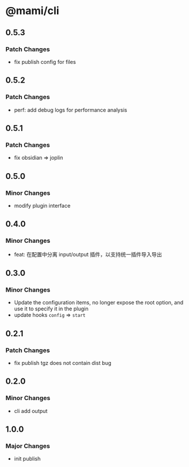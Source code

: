 # @mami/cli

## 0.5.3

### Patch Changes

- fix publish config for files

## 0.5.2

### Patch Changes

- perf: add debug logs for performance analysis

## 0.5.1

### Patch Changes

- fix obsidian => joplin

## 0.5.0

### Minor Changes

- modify plugin interface

## 0.4.0

### Minor Changes

- feat: 在配置中分离 input/output 插件，以支持统一插件导入导出

## 0.3.0

### Minor Changes

- Update the configuration items, no longer expose the root option, and use it to specify it in the plugin
- update hooks `config` => `start`

## 0.2.1

### Patch Changes

- fix publish tgz does not contain dist bug

## 0.2.0

### Minor Changes

- cli add output

## 1.0.0

### Major Changes

- init publish
